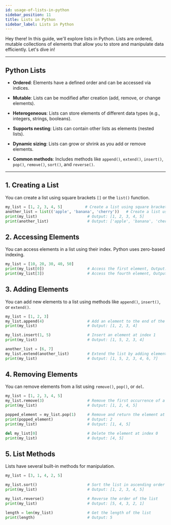 ```yaml
---
id: usage-of-lists-in-python
sidebar_position: 11
title: Lists in Python
sidebar_label: Lists in Python
---
```


Hey there! In this guide, we'll explore lists in Python. Lists are ordered, mutable collections of elements that allow you to store and manipulate data efficiently. Let's dive in!

---

## Python Lists

- **Ordered**: Elements have a defined order and can be accessed via indices.
- **Mutable**: Lists can be modified after creation (add, remove, or change elements).

- **Heterogeneous**: Lists can store elements of different data types (e.g., integers, strings, booleans).

- **Supports nesting**: Lists can contain other lists as elements (nested lists).
- **Dynamic sizing**: Lists can grow or shrink as you add or remove elements.

- **Common methods**: Includes methods like `append()`, `extend()`, `insert()`, `pop()`, `remove()`, `sort()`, and `reverse()`.

---

## 1. Creating a List

You can create a list using square brackets `[]` or the `list()` function.

```python
my_list = [1, 2, 3, 4, 5]          # Create a list using square brackets
another_list = list(('apple', 'banana', 'cherry'))   # Create a list using the list() function
print(my_list)                      # Output: [1, 2, 3, 4, 5]
print(another_list)                 # Output: ['apple', 'banana', 'cherry']
```

## 2. Accessing Elements

You can access elements in a list using their index. Python uses zero-based indexing.

```python
my_list = [10, 20, 30, 40, 50]
print(my_list[0])                   # Access the first element, Output: 10
print(my_list[3])                   # Access the fourth element, Output: 40
```

## 3. Adding Elements

You can add new elements to a list using methods like `append()`, `insert()`, or `extend()`.

```python
my_list = [1, 2, 3]
my_list.append(4)                   # Add an element to the end of the list
print(my_list)                      # Output: [1, 2, 3, 4]

my_list.insert(1, 5)                # Insert an element at index 1
print(my_list)                      # Output: [1, 5, 2, 3, 4]

another_list = [6, 7]
my_list.extend(another_list)        # Extend the list by adding elements from another list
print(my_list)                      # Output: [1, 5, 2, 3, 4, 6, 7]
```

## 4. Removing Elements

You can remove elements from a list using `remove()`, `pop()`, or `del`.

```python
my_list = [1, 2, 3, 4, 5]
my_list.remove(3)                   # Remove the first occurrence of a value
print(my_list)                      # Output: [1, 2, 4, 5]

popped_element = my_list.pop(1)     # Remove and return the element at index 1
print(popped_element)               # Output: 2
print(my_list)                      # Output: [1, 4, 5]

del my_list[0]                      # Delete the element at index 0
print(my_list)                      # Output: [4, 5]
```

## 5. List Methods

Lists have several built-in methods for manipulation.

```python
my_list = [3, 1, 4, 2, 5]

my_list.sort()                      # Sort the list in ascending order
print(my_list)                      # Output: [1, 2, 3, 4, 5]

my_list.reverse()                   # Reverse the order of the list
print(my_list)                      # Output: [5, 4, 3, 2, 1]

length = len(my_list)               # Get the length of the list
print(length)                       # Output: 5
```
